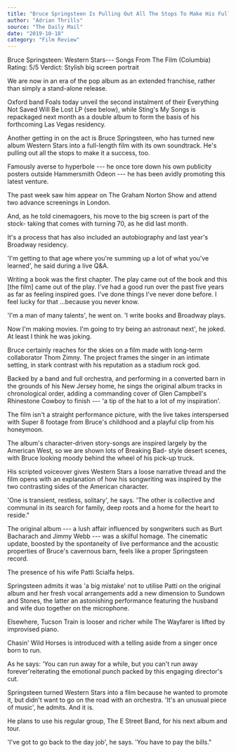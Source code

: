 ```yaml
---
title: "Bruce Springsteen Is Pulling Out All The Stops To Make His Full-Length Film A Success"
author: "Adrian Thrills"
source: "The Daily Mail"
date: "2019-10-18"
category: "Film Review"
---
```


Bruce Springsteen: Western Stars--- Songs From The Film (Columbia) Rating: 5/5 Verdict: Stylish big screen portrait

We are now in an era of the pop album as an extended franchise, rather than simply a stand-alone release.

Oxford band Foals today unveil the second instalment of their Everything Not Saved Will Be Lost LP (see below), while Sting's My Songs is repackaged next month as a double album to form the basis of his forthcoming Las Vegas residency.

Another getting in on the act is Bruce Springsteen, who has turned new album Western Stars into a full-length film with its own soundtrack. He's pulling out all the stops to make it a success, too.

Famously averse to hyperbole --- he once tore down his own publicity posters outside Hammersmith Odeon --- he has been avidly promoting this latest venture.

The past week saw him appear on The Graham Norton Show and attend two advance screenings in London.

And, as he told cinemagoers, his move to the big screen is part of the stock- taking that comes with turning 70, as he did last month.

It's a process that has also included an autobiography and last year's Broadway residency.

'I'm getting to that age where you're summing up a lot of what you've learned', he said during a live Q&A.

Writing a book was the first chapter. The play came out of the book and this [the film] came out of the play. I've had a good run over the past five years as far as feeling inspired goes. I've done things I've never done before. I feel lucky for that ...because you never know.

'I'm a man of many talents', he went on. 'I write books and Broadway plays.

Now I'm making movies. I'm going to try being an astronaut next', he joked. At least I think he was joking.

Bruce certainly reaches for the skies on a film made with long-term collaborator Thom Zimny. The project frames the singer in an intimate setting, in stark contrast with his reputation as a stadium rock god.

Backed by a band and full orchestra, and performing in a converted barn in the grounds of his New Jersey home, he sings the original album tracks in chronological order, adding a commanding cover of Glen Campbell's Rhinestone Cowboy to finish --- 'a tip of the hat to a lot of my inspiration'.

The film isn't a straight performance picture, with the live takes interspersed with Super 8 footage from Bruce's childhood and a playful clip from his honeymoon.

The album's character-driven story-songs are inspired largely by the American West, so we are shown lots of Breaking Bad- style desert scenes, with Bruce looking moody behind the wheel of his pick-up truck.

His scripted voiceover gives Western Stars a loose narrative thread and the film opens with an explanation of how his songwriting was inspired by the two contrasting sides of the American character.

'One is transient, restless, solitary', he says. 'The other is collective and communal in its search for family, deep roots and a home for the heart to reside."

The original album --- a lush affair influenced by songwriters such as Burt Bacharach and Jimmy Webb --- was a skilful homage. The cinematic update, boosted by the spontaneity of live performance and the acoustic properties of Bruce's cavernous barn, feels like a proper Springsteen record.

The presence of his wife Patti Scialfa helps.

Springsteen admits it was 'a big mistake' not to utilise Patti on the original album and her fresh vocal arrangements add a new dimension to Sundown and Stones, the latter an astonishing performance featuring the husband and wife duo together on the microphone.

Elsewhere, Tucson Train is looser and richer while The Wayfarer is lifted by improvised piano.

Chasin' Wild Horses is introduced with a telling aside from a singer once born to run.

As he says: 'You can run away for a while, but you can't run away forever'reiterating the emotional punch packed by this engaging director's cut.

Springsteen turned Western Stars into a film because he wanted to promote it, but didn't want to go on the road with an orchestra. 'It's an unusual piece of music', he admits. And it is.

He plans to use his regular group, The E Street Band, for his next album and tour.

'I've got to go back to the day job', he says. 'You have to pay the bills."